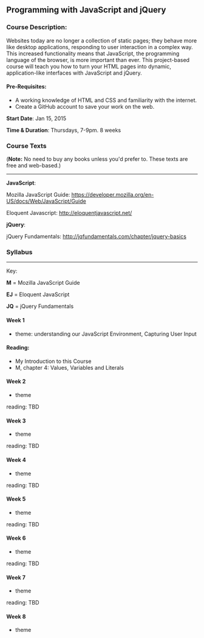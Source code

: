 ## Programming with JavaScript and jQuery
### Course Description:

Websites today are no longer a collection of static pages; they behave more like desktop applications, responding to user interaction in a complex way. This increased functionality means that JavaScript, the programming language of the browser, is more important than ever. This project-based course will teach you how to turn your HTML pages into dynamic, application-like interfaces with JavaScript and jQuery. 

#### Pre-Requisites:

+ A working knowledge of HTML and CSS and familiarity with the internet. 
+ Create a GitHub account to save your work on the web.  

**Start Date**: Jan 15, 2015

**Time & Duration**: Thursdays, 7-9pm. 8 weeks




### Course Texts
(**Note:** No need to buy any books unless you'd prefer to.  These texts are free and web-based.)
***

**JavaScript**: 

Mozilla JavaScript Guide: https://developer.mozilla.org/en-US/docs/Web/JavaScript/Guide

Eloquent Javascript: http://eloquentjavascript.net/

**jQuery**:

jQuery Fundamentals: http://jqfundamentals.com/chapter/jquery-basics




### Syllabus
***
Key:

**M** = Mozilla JavaScript Guide

**EJ** = Eloquent JavaScript

**JQ** = jQuery Fundamentals

#### Week 1
+ theme: understanding our JavaScript Environment, Capturing User Input

#### Reading: 
+ My Introduction to this Course
+ M, chapter 4: Values, Variables and Literals 

#### Week 2
+ theme 

reading: TBD

#### Week 3
+ theme 

reading: TBD

#### Week 4
+ theme 

reading: TBD

#### Week 5
+ theme

reading: TBD

#### Week 6
+ theme

reading: TBD

#### Week 7
+ theme

reading: TBD

#### Week 8
+ theme
